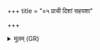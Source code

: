 +++
title = "०५ प्राची दिशां सहयशा"

+++
<details><summary>मूलम् (GR)</summary>

प्राची दिशां सहयशा यशस्वती  
विश्वे देवाः प्रावृषाह्नां स्वर्वती ।  
इदं क्षत्रं दुष्टरम् अस्त्व् ओजो  
अनाधृष्टं सहस्वं सहस्वत् ॥
</details>